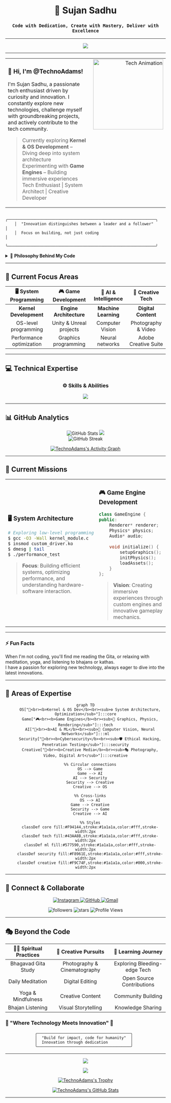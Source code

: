 <div align="center">

# 🌟 Sujan Sadhu

### `Code with Dedication, Create with Mastery, Deliver with Excellence`

</div>

---

<p align="center">
  <img src="https://readme-typing-svg.herokuapp.com?color=2EB2EC&lines=Welcome+to+my+GitHub+profile!;I+am+a+tech+enthusiast.;Let's+collaborate+on+exciting+projects!" />
</p>

---

<table>
  <tr>
    <td>

<h3>🚀 Hi, I'm <strong>@TechnoAdams</strong>!</h3>

I'm Sujan Sadhu, a passionate tech enthusiast driven by curiosity and innovation. I constantly explore new technologies, challenge myself with groundbreaking projects, and actively contribute to the tech community.

<blockquote>
  Currently exploring <strong>Kernel & OS Development</strong> – Diving deep into system architecture<br>
  Experimenting with <strong>Game Engines</strong> – Building immersive experiences<br>
  Tech Enthusiast | System Architect | Creative Developer
</blockquote>

</td>
<td align="right" style="vertical-align: top;">
  <img src="https://user-images.githubusercontent.com/74038190/216644497-1951db19-8f3d-4e44-ac08-8e9d7e0d94a7.gif" width="220" alt="Tech Animation">
</td>
  </tr>
</table>

```ascii
    ╭─────────────────────────────────────────────────────────────────╮
    │  "Innovation distinguishes between a leader and a follower"      │
    │  Focus on building, not just coding                              │
    ╰─────────────────────────────────────────────────────────────────╯
```

<details>
<summary>🧠 <b>Philosophy Behind My Code</b></summary>

```python
class SujanSadhu:
    def __init__(self):
        self.name = "Sujan Sadhu"
        self.role = "Tech Innovator & System Architect"
        self.life_philosophy = "Code + Creativity = Innovation"
        self.current_focus = ["Kernel Development", "Game Engines", "AI Systems"]
        
    def daily_routine(self):
        return {
            "morning": "Meditation & Gita Reading",
            "day": "Code, Build, Innovate",
            "evening": "Bhajans & Reflection",
            "night": "Exploring New Tech"
        }
    
    def get_motto(self):
        return "Build for purpose, code for humanity, innovate for impact"
```

</details>

---

## 🎯 Current Focus Areas

<div align="center">

| 🖥️ **System Programming** | 🎮 **Game Development** | 🤖 **AI & Intelligence** | 🎨 **Creative Tech** |
|:---:|:---:|:---:|:---:|
| **Kernel Development** | **Engine Architecture** | **Machine Learning** | **Digital Content** |
| OS-level programming | Unity & Unreal projects | Computer Vision | Photography & Video |
| Performance optimization | Graphics programming | Neural networks | Adobe Creative Suite |

</div>

---

## 💻 Technical Expertise

<div align="center">

### ⚙️ Skills & Abilities

<p align="center">
  <a href="https://skillicons.dev">
    <img src="https://skillicons.dev/icons?i=python,c,cs,html,css,vscode,unreal,unity,godot,github,vercel,figma,blender,ps,pr" />
  </a>
</p>

</div>

---

## 📊 GitHub Analytics

<p align="center">
  <img src="https://gitmystat.vercel.app/user?theme=gold&username=TechnoAdams" alt="GitHub Stats" />
  <img src="https://gitmystat.vercel.app/top?theme=gold&username=TechnoAdams&layout=bar"/>
  <br>
  <img src="https://github-readme-streak-stats.herokuapp.com/?user=TechnoAdams&theme=dark&hide_border=true" alt="GitHub Streak" />
</p>

<div align="center">

[![TechnoAdams's Activity Graph](https://github-readme-activity-graph.vercel.app/graph?username=TechnoAdams&theme=react-dark)](https://github.com/TechnoAdams)

</div>

---

## 🎯 Current Missions

<table>
<tr>
<td width="50%">

### 🖥️ **System Architecture**
```bash
# Exploring low-level programming
$ gcc -O3 -Wall kernel_module.c
$ insmod custom_driver.ko
$ dmesg | tail
$ ./performance_test
```
> **Focus**: Building efficient systems, optimizing performance, and understanding hardware-software interaction.

</td>
<td width="50%">

### 🎮 **Game Engine Development**
```cpp
class GameEngine {
public:
    Renderer* renderer;
    Physics* physics;
    Audio* audio;
    
    void initialize() {
        setupGraphics();
        initPhysics();
        loadAssets();
    }
};
```
> **Vision**: Creating immersive experiences through custom engines and innovative gameplay mechanics.

</td>
</tr>
</table>

---

### ⚡ Fun Facts
When I'm not coding, you'll find me reading the Gita, or relaxing with meditation, yoga, and listening to bhajans or kathas.  
I have a passion for exploring new technology, always eager to dive into the latest innovations.

---

## 🎯 Areas of Expertise

<div align="center">

```mermaid
graph TD
    OS["🔧<br><b>Kernel & OS Dev</b><br><sub>⚙️ System Architecture, Optimization</sub>"]:::core
    Game["🎮<br><b>Game Engines</b><br><sub>🎲 Graphics, Physics, Rendering</sub>"]:::tech
    AI["🤖<br><b>AI & ML</b><br><sub>🧠 Computer Vision, Neural Networks</sub>"]:::ml
    Security["🔐<br><b>Cybersecurity</b><br><sub>🛡️ Ethical Hacking, Penetration Testing</sub>"]:::security
    Creative["🎨<br><b>Creative Media</b><br><sub>🎭 Photography, Video, Digital Art</sub>"]:::creative

    %% Circular connections
    OS --> Game
    Game --> AI
    AI --> Security
    Security --> Creative
    Creative --> OS

    %% Cross-links
    OS --> AI
    Game --> Creative
    Security --> Game
    Creative --> AI

    %% Styles
    classDef core fill:#F94144,stroke:#1a1a1a,color:#fff,stroke-width:2px
    classDef tech fill:#43AA8B,stroke:#1a1a1a,color:#fff,stroke-width:2px
    classDef ml fill:#577590,stroke:#1a1a1a,color:#fff,stroke-width:2px
    classDef security fill:#F8961E,stroke:#1a1a1a,color:#fff,stroke-width:2px
    classDef creative fill:#F9C74F,stroke:#1a1a1a,color:#000,stroke-width:2px
```

</div>

---

## 🤝 Connect & Collaborate

<p align="center">
  <a href="https://www.instagram.com/_sujansadhu_/">
    <img src="https://skillicons.dev/icons?i=instagram" alt="Instagram" />
  </a>
  <a href="https://github.com/TechnoAdams">
    <img src="https://skillicons.dev/icons?i=github" alt="GitHub" />
  </a>
  <a href="mailto:studysadhu2022@gmail.com">
    <img src="https://skillicons.dev/icons?i=gmail" alt="Gmail" />
  </a>
</p>

<p align="center">
  <img src="https://img.shields.io/github/followers/TechnoAdams?color=0D47A1&style=for-the-badge" alt="followers" />
  <img src="https://img.shields.io/github/stars/TechnoAdams?color=0D47A1&style=for-the-badge" alt="stars" />
  <img src="https://komarev.com/ghpvc/?username=TechnoAdams&label=Profile%20Views&color=0e75b6&style=flat" alt="Profile Views" />
</p>

---

## 🎭 Beyond the Code

<div align="center">

| 🧘‍♂️ **Spiritual Practices** | 📸 **Creative Pursuits** | 🌱 **Learning Journey** |
|:---:|:---:|:---:|
| Bhagavad Gita Study | Photography & Cinematography | Exploring Bleeding-edge Tech |
| Daily Meditation | Digital Editing | Open Source Contributions |
| Yoga & Mindfulness | Creative Content | Community Building |
| Bhajan Listening | Visual Storytelling | Knowledge Sharing |

</div>

### 🌟 "Where Technology Meets Innovation" 🌟

```
             ╭─────────────────────────────────────────╮
             │  "Build for impact, code for humanity"  │
             │  Innovation through dedication          │
             ╰─────────────────────────────────────────╯
```

---

<p align="center">
  <img src="https://readme-typing-svg.herokuapp.com?font=JetBrains+Mono&size=20&duration=3000&pause=1000&color=00D9FF&center=true&vCenter=true&width=600&lines=Thanks+for+visiting+my+digital+workspace!;Let's+build+something+amazing+together!;May+your+code+compile+and+tests+pass!;Keep+innovating%2C+keep+creating!" />
</p>

<p align="center">
  <img src="https://capsule-render.vercel.app/api?type=waving&color=gradient&customColorList=6,11,20&height=120&section=footer&animation=twinkling" />
</p>

<p align="center">
  <a href="https://github.com/TechnoAdams">
    <img src="https://github-profile-trophy.vercel.app/?username=TechnoAdams&theme=darkhub" alt="TechnoAdams's Trophy" />
  </a>
</p>

<p align="center">
  <a href="https://github.com/TechnoAdams">
    <img src="https://github-profile-summary-cards.vercel.app/api/cards/profile-details?username=TechnoAdams&theme=github_dark" alt="TechnoAdams's GitHub Stats" />
  </a>
</p>

---

